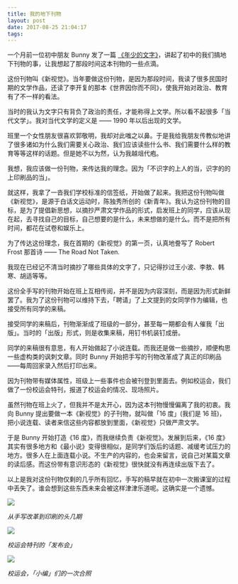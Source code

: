 ```yaml
---
title: 我的地下刊物
layout: post
date: 2017-08-25 21:04:17
tags:
---
```


一个月前一位初中朋友 Bunny 发了一篇 [《年少的文字》](https://mp.weixin.qq.com/s/tfzlzCEQJuIQDS-Djbg8CA)，讲起了初中的我们搞地下刊物的事，让我想起了那段时间这本刊物的一些点滴。

这份刊物叫《新视觉》。当年要做这份刊物，是因为那段时间，我读了很多民国时期的文学作品，还读了李开复的那本《世界因你而不同》，使我开始对政治、教育有了不一样的看法。

当时的我认为文字只有背负了政治的责任，才能称得上文学。所以看不起很多「当代文学」。我对当代文学的定义是 —— 1990 年以后出现的文学。

班里一个女性朋友很喜欢郭敬明，我却对此嗤之以鼻。于是我给我朋友传教似地讲了很多诸如为什么我们需要关心政治、我们应该读些什么书、我们需要什么样的教育等等这样的话题。但是她不以为然，认为我越俎代疱。

我想，我应该做一份刊物，来传达我的理念。因为「不识字的上人的当，识字的的上印刷品的当」。

就这样，我拿了一沓我们学校标准的信签纸，开始做了起来。我把这份刊物叫做《新视觉》，是源于白话文运动时，陈独秀所创的《新青年》。我认为这份刊物的目标，是为了提倡新思想，以摘抄严肃文学作品的形式，启发班上的同学，应该从现在起，去寻找自己的目标，自己想要的是什么，未来想做的是什么。而不是把所有时间，都花在试卷和娱乐上。

为了传达这份理念，我在首期的《新视觉》的第一页，认真地誊写了 Robert Frost 那首诗 —— The Road Not Taken.

我现在已经记不清当时摘抄了哪些具体的文字了，只记得抄过王小波、李敖、韩寒、胡适等等。

这份全手写的刊物开始在班上互相传阅，并不是因为内容深刻，而是因为形式新鲜罢了。我为了这份刊物可以维持下去，「聘请」了上文提到的女同学作为编辑，也接受所有同学的来稿。

接受同学的来稿后，刊物渐渐成了班级的一部分，甚至每一期都会有人催我「出版」。当时的「出版」形式，则是收集来稿，用钉书机装钉成册。

同学的来稿很有意思，有人开始做起了小说连载。而我还是做一些摘抄，顺便构思一些虚构类的讽刺文章。同时 Bunny 开始把手写的刊物改革成了真正的印刷品——每周回家录入然后打印出来。

因为刊物带有媒体属性，班级上一些事件也会被刊登到里面去。例如校运会，我们做了一份校运会特刊，报道了校运会的情况、现场照片。

虽然刊物在班上火了，但我并不是太开心，因为这本刊物慢慢偏离了我的初衷。我向 Bunny 提出要做一本《新视觉》的子刊物，就叫做「16 度」(我们是 16 班)，把小说连载、读者来信这些内容都放到里面，《新视觉》只做严肃文学。

于是 Bunny 开始打造《16 度》，而我继续负责《新视觉》。发展到后来，《16 度》其实有很多地方和《最小说》变得很相似，是同学们饭后的话题、减缓考试压力的地方。很多人在上面连载小说。不生产的内容的，也会来留言，说自己对某篇文章的读后感。而这份带有意识形态的《新视觉》很快就没有再连续出版下去了。

以上是我对这份刊物仅剩的几乎所有回忆，手写的稿早就在初中一次搬课室的过程中丢失了。谁会想到这些东西未来会被这样津津乐道呢。这确实是一个遗憾。

![](//gbstatic.djyde.com/assets/006tNc79gy1fiw9q3a4rvj30hs07e753.jpg)

*从手写改革到印刷的头几期*


![](//gbstatic.djyde.com/assets/006tNc79gy1fiw9rbi9otj30hs0aqwfq.jpg)

*校运会特刊的「发布会」*

![](//gbstatic.djyde.com/assets/006tNc79gy1fiw9ryihc9j30hs0by0up.jpg)

*校运会，「小编」们的一次合照*

